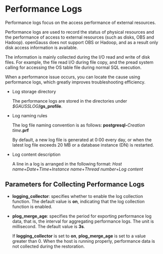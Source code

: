 # Performance Logs<a name="EN-US_TOPIC_0289900271"></a>

Performance logs focus on the access performance of external resources.

Performance logs are used to record the status of physical resources and the performance of access to external resources \(such as disks, OBS and Hadoop\). openGauss does not support OBS or Hadoop, and as a result only disk access information is available.

The information is mainly collected during the I/O read and write of disk files. For example, the file read I/O during file copy, and the pread system calling for accessing the OS table file during normal SQL execution.

When a performance issue occurs, you can locate the cause using performance logs, which greatly improves troubleshooting efficiency.

-   Log storage directory

    The performance logs are stored in the directories under  _$GAUSSLOG_**/gs\_profile**.

-   Log naming rules

    The log file naming convention is as follows:  **postgresql-**_Creation time_**.prf**

    By default, a new log file is generated at 0:00 every day, or when the latest log file exceeds 20 MB or a database instance \(DN\) is restarted.

-   Log content description

    A line in a log is arranged in the following format:  _Host name_+_Date_+_Time_+_Instance name_+_Thread number_+_Log content_


## Parameters for Collecting Performance Logs<a name="en-us_topic_0286058590_section190710281529"></a>

-   **logging\_collector**: specifies whether to enable the log collection function. The default value is  **on**, indicating that the log collection function is enabled.
-   **plog\_merge\_age**: specifies the period for exporting performance log data, that is, the interval for aggregating performance logs. The unit is millisecond. The default value is  **3s**.

    If  **logging\_collector**  is set to  **on**,  **plog\_merge\_age**  is set to a value greater than 0. When the host is running properly, performance data is not collected during the restoration.


